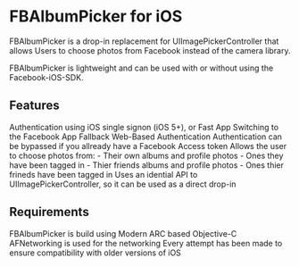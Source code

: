 # FBAlbumPicker for iOS

FBAlbumPicker is a drop-in replacement for UIImagePickerController that allows Users to choose photos from Facebook instead of the camera library.

FBAlbumPicker is lightweight and can be used with or without using the Facebook-iOS-SDK.

## Features

  Authentication using iOS single signon (iOS 5+), or Fast App Switching to the Facebook App
  Fallback Web-Based Authentication
  Authentication can be bypassed if you allready have a Facebook Access token 
  Allows the user to choose photos from:
    - Their own albums and profile photos
    - Ones they have been tagged in
    - Thier friends albums and profile photos
    - Ones thier frineds have been tagged in
  Uses an idential API to UIImagePickerController, so it can be used as a direct drop-in

## Requirements

  FBAlbumPicker is build using Modern ARC based Objective-C
  AFNetworking is used for the networking
  Every attempt has been made to ensure compatibility with older versions of iOS



